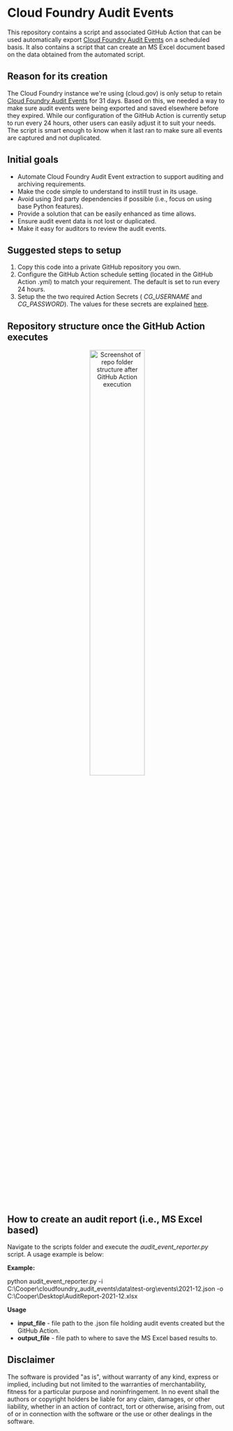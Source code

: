 # Cloud Foundry Audit Events

This repository contains a script and associated GitHub Action that can be used automatically export [Cloud Foundry Audit Events](https://docs.cloudfoundry.org/running/managing-cf/audit-events.html) on a scheduled basis. It also contains a script that can create an MS Excel document based on the data obtained from the automated script.

## Reason for its creation

The Cloud Foundry instance we're using (cloud.gov) is only setup to retain [Cloud Foundry Audit Events](https://docs.cloudfoundry.org/running/managing-cf/audit-events.html) for 31 days. Based on this, we needed a way to make sure audit events were being exported and saved elsewhere before they expired. While our configuration of the GitHub Action is currently setup to run every 24 hours, other users can easily adjust it to suit your needs. The script is smart enough to know when it last ran to make sure all events are captured and not duplicated. 

## Initial goals

 - Automate Cloud Foundry Audit Event extraction to support auditing and archiving requirements.
 - Make the code simple to understand to instill trust in its usage.
 - Avoid using 3rd party dependencies if possible (i.e., focus on using base Python features).
 - Provide a solution that can be easily enhanced as time allows.
 - Ensure audit event data is not lost or duplicated.
 - Make it easy for auditors to review the audit events.
 
## Suggested steps to setup

 1. Copy this code into a private GitHub repository you own.
 2. Configure the GitHub Action schedule setting (located in the GitHub Action .yml) to match your requirement. The default is set to run every 24 hours.
 3. Setup the the two required Action Secrets ( *CG_USERNAME* and *CG_PASSWORD*). The values for these secrets are explained [here](https://cloud.gov/docs/services/cloud-gov-service-account/). 

## Repository structure once the GitHub Action executes

<p align="center">
      <img height="50%" width="50%" src="/docs/img/v2.0/folder_tree.png" alt="Screenshot of repo folder structure after GitHub Action execution">
</p>

## How to create an audit report (i.e., MS Excel based)

 Navigate to the scripts folder and execute the *audit_event_reporter.py* script. A usage example is below:

**Example:**

python audit_event_reporter.py -i C:\Cooper\cloudfoundry_audit_events\data\test-org\events\2021-12.json -o C:\Cooper\Desktop\AuditReport-2021-12.xlsx

**Usage**
 - **input_file** - file path to the .json file holding audit events created but the GitHub Action.
 - **output_file** - file path to where to save the MS Excel based results to.

## Disclaimer

The software is provided "as is", without warranty of any kind, express or implied, including but not limited to the warranties of merchantability, fitness for a particular purpose and noninfringement. In no event shall the authors or copyright holders be liable for any claim, damages, or other liability, whether in an action of contract, tort or otherwise, arising from, out of or in connection with the software or the use or other dealings in the software.